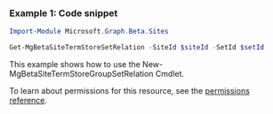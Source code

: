 ### Example 1: Code snippet

```powershell
Import-Module Microsoft.Graph.Beta.Sites

Get-MgBetaSiteTermStoreSetRelation -SiteId $siteId -SetId $setId
```
This example shows how to use the New-MgBetaSiteTermStoreGroupSetRelation Cmdlet.

To learn about permissions for this resource, see the [permissions reference](/graph/permissions-reference).

